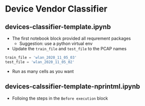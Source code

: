 # Device Vendor Classifier
## devices-classifier-template.ipynb

- The first notebook block provided all requrement packages
  - Suggestion: use a python virtual env
- Update the `train_file` and `test_file` to the PCAP names
```python
train_file = 'wlan_2020_11_05_03'
test_file = 'wlan_2020_11_05_02'
```
- Run as many cells as you want

## devices-calssifier-template-nprintml.ipynb

- Folloing the steps in the `Before execution` block
